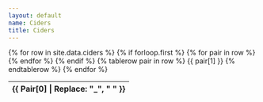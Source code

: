 ```yaml
---
layout: default
name: Ciders
title: Ciders
---
```

<script src="https://code.jquery.com/jquery-3.7.0.min.js" integrity="sha256-2Pmvv0kuTBOenSvLm6bvfBSSHrUJ+3A7x6P5Ebd07/g=" crossorigin="anonymous"></script>
<link rel="stylesheet" type="text/css" href="https://cdn.datatables.net/1.13.4/css/jquery.dataTables.min.css">
<script type="text/javascript" src="https://cdn.datatables.net/1.13.4/js/jquery.dataTables.min.js"></script>


<table id="ciders">
    {% for row in site.data.ciders %}
        {% if forloop.first %}
        <thead>
          <tr>
              {% for pair in row %}
                  <th style="text-transform: capitalize">{{ pair[0] | replace: "_", " " }}</th>
              {% endfor %}
          </tr>
        </thead>
        {% endif %}
        {% tablerow pair in row %}
            {{ pair[1] }}
        {% endtablerow %}
    {% endfor %}
</table>

<script>
  $(document).ready(function() {
    $('#ciders').DataTable();
  });
</script>
